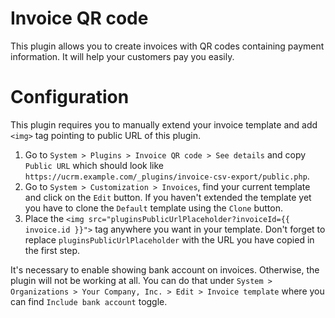 # Invoice QR code

This plugin allows you to create invoices with QR codes containing payment information. It will help your customers pay you easily.

# Configuration

This plugin requires you to manually extend your invoice template and add `<img>` tag pointing to public URL of this plugin.

1. Go to `System > Plugins > Invoice QR code > See details` and copy `Public URL` which should look like `https://ucrm.example.com/_plugins/invoice-csv-export/public.php`.
2. Go to `System > Customization > Invoices`, find your current template and click on the `Edit` button. If you haven't extended the template yet you have to clone the `Default` template using the `Clone` button.
3. Place the `<img src="pluginsPublicUrlPlaceholder?invoiceId={{ invoice.id }}">` tag anywhere you want in your template. Don't forget to replace `pluginsPublicUrlPlaceholder` with the URL you have copied in the first step.

It's necessary to enable showing bank account on invoices. Otherwise, the plugin will not be working at all. You can do that under `System > Organizations > Your Company, Inc. > Edit > Invoice template` where you can find `Include bank account` toggle.
